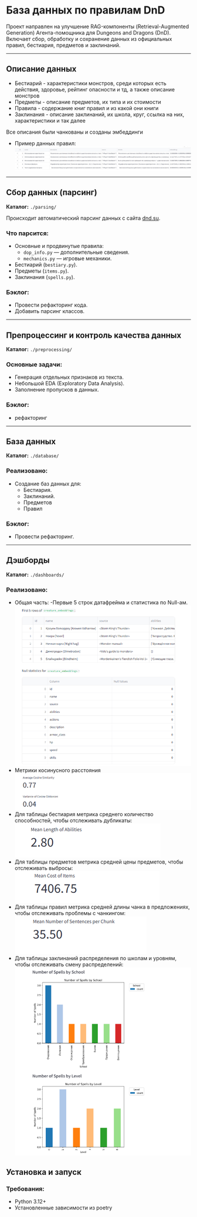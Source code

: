 # База данных по правилам DnD

Проект направлен на улучшение RAG-компоненты (Retrieval-Augmented Generation) Агента-помощника для Dungeons and Dragons (DnD). Включает сбор, обработку и сохранение данных из официальных правил, бестиария, предметов и заклинаний.

---
## Описание данных
  - Бестиарий - характеристики монстров, среди которых есть действия, здоровье, рейтинг опасности и тд, а также описание монстров
  - Предметы - описание предметов, их типа и их стоимости 
  - Правила - содержание книг правил и из какой они книги
  - Заклинания - описание заклинаний, их школа, круг, ссылка на них, характеристики и так далее

Все описания были чанкованы и созданы эмбеддинги

- Пример данных правил:
  ![example](/images/data_example.png)

---

## Сбор данных (парсинг)

**Каталог:** `./parsing/`

Происходит автоматический парсинг данных с сайта [dnd.su](https://dnd.su).  

### Что парсится:
- Основные и продвинутые правила:
  - `dop_info.py` — дополнительные сведения.
  - `mechanics.py` — игровые механики.
- Бестиарий (`bestiary.py`).
- Предметы (`items.py`).
- Заклинания (`spells.py`).

### Бэклог:
- Провести рефакторинг кода.
- Добавить парсинг классов.

---

## Препроцессинг и контроль качества данных

**Каталог:** `./preprocessing/`

### Основные задачи:
- Генерация отдельных признаков из текста.
- Небольшой EDA (Exploratory Data Analysis).
- Заполнение пропусков в данных.

### Бэклог:
- рефакторинг

---

## База данных

**Каталог:** `./database/`

### Реализовано:
- Создание баз данных для:
  - Бестиария.
  - Заклинаний.
  - Предметов
  - Правил

### Бэклог:

- Провести рефакторинг.


---

## Дэшборды

**Каталог:** `./dashboards/`

### Реализовано:
- Общая часть:
  -Первые 5 строк датафрейма и статистика по Null-ам.
  ![general_1](/images/general_1.png)
- Метрики косинусного расстояния
  ![general_2](/images/general_2.png)
- Для таблицы бестиария метрика среднего количество способностей, чтобы отслеживать дубликаты:
  ![creature_1](/images/creature_1.png)
- Для таблицы предметов метрика средней цены предметов, чтобы отслеживать выбросы:
  ![items_1](/images/items_1.png)
- Для таблицы правил метрика средней длины чанка в предложениях, чтобы отслеживать проблемы с чанкингом:
  ![rules_1](/images/rules_1.png)
- Для таблицы заклинаний распределения по школам и уровням, чтобы отслеживать смену распределений:
  ![spells_1](/images/spells_1.png)


## Установка и запуск

### Требования:
- Python 3.12+
- Установленные зависимости из poetry



